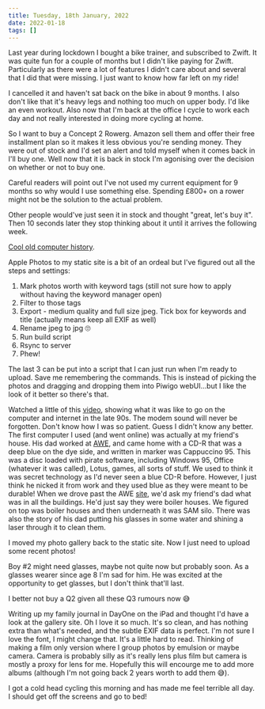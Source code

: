 ```yaml
---
title: Tuesday, 18th January, 2022
date: 2022-01-18
tags: []
---
```


Last year during lockdown I bought a bike trainer, and subscribed to Zwift. It was quite fun for a couple of months but I didn't like paying for Zwift. Particularly as there were a lot of features I didn't care about and several that I did that were missing. I just want to know how far left on my ride!

I cancelled it and haven't sat back on the bike in about 9 months. I also don't like that it's heavy legs and nothing too much on upper body. I'd like an even workout. Also now that I'm back at the office I cycle to work each day and not really interested in doing more cycling at home.

So I want to buy a Concept 2 Rowerg. Amazon sell them and offer their free installment plan so it makes it less obvious you're sending money. They were out of stock and I'd set an alert and told myself when it comes back in I'll buy one. Well now that it is back in stock I'm agonising over the decision on whether or not to buy one.

Careful readers will point out I've not used my current equipment for 9 months so why would I use something else. Spending £800+ on a rower might not be the solution to the actual problem.

Other people would've just seen it in stock and thought "great, let's buy it". Then 10 seconds later they stop thinking about it until it arrives the following week.

[Cool old computer history](https://arstechnica.com/science/2022/01/the-most-important-computer-youve-never-heard-of/).

Apple Photos to my static site is a bit of an ordeal but I've figured out all the steps and settings:

1. Mark photos worth with keyword tags (still not sure how to apply without having the keyword manager open)
2. Filter to those tags
3. Export - medium quality and full size jpeg. Tick box for keywords and title (actually means keep all EXIF as well)
4. Rename jpeg to jpg 🙄
5. Run build script
6. Rsync to server
7. Phew!

The last 3 can be put into a script that I can just run when I'm ready to upload. Save me remembering the commands. This is instead of picking the photos and dragging and dropping them into Piwigo webUI...but I like the look of it better so there's that.

Watched a little of this [video](https://youtu.be/ntQ48-d-8x4), showing what it was like to go on the computer and internet in the late 90s. The modem sound will never be forgotten. Don't know how I was so patient. Guess I didn't know any better. The first computer I used (and went online) was actually at my friend's house. His dad worked at [AWE](https://www.awe.co.uk/), and came home with a CD-R that was a deep blue on the dye side, and written in marker was Cappuccino 95. This was a disc loaded with pirate software, including Windows 95, Office (whatever it was called), Lotus, games, all sorts of stuff. We used to think it was secret technology as I'd never seen a blue CD-R before. However, I just think he nicked it from work and they used blue as they were meant to be durable! When we drove past the AWE [site](https://goo.gl/maps/98dpRaTnLHmfpKPp6), we'd ask my friend's dad what was in all the buildings. He'd just say they were boiler houses. We figured on top was boiler houses and then underneath it was SAM silo. There was also the story of his dad putting his glasses in some water and shining a laser through it to clean them.

I moved my photo gallery back to the static site. Now I just need to upload some recent photos!

Boy #2 might need glasses, maybe not quite now but probably soon. As a glasses wearer since age 8 I'm sad for him. He was excited at the opportunity to get glasses, but I don't think that'll last.

I better not buy a Q2 given all these Q3 rumours now 😅

Writing up my family journal in DayOne on the iPad and thought I'd have a look at the gallery site. Oh I love it so much. It's so clean, and has nothing extra than what's needed, and the subtle EXIF data is perfect. I'm not sure I love the font, I might change that. It's a little hard to read. Thinking of making a film only version where I group photos by emulsion or maybe camera. Camera is probably silly as it's really lens plus film but camera is mostly a proxy for lens for me. Hopefully this will encourge me to add more albums (although I'm not going back 2 years worth to add them 😅).

I got a cold head cycling this morning and has made me feel terrible all day. I should get off the screens and go to bed!